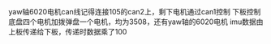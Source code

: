 yaw轴6020电机can线记得连接105的can2上，剩下电机通过can1控制
下板控制底盘四个电机加拨弹盘一个电机，均为3508，还有yaw轴的6020电机
imu数据由上板传递给下板，传递时数据乘了100
